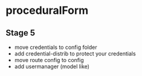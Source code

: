 # proceduralForm

## Stage 5

- move credentials to config folder
- add credential-distrib to protect your credentials
- move route config to config
- add usermanager (model like)